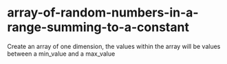 # array-of-random-numbers-in-a-range-summing-to-a-constant
Create an array of one dimension, the values within the array will be values between a min_value and a max_value
